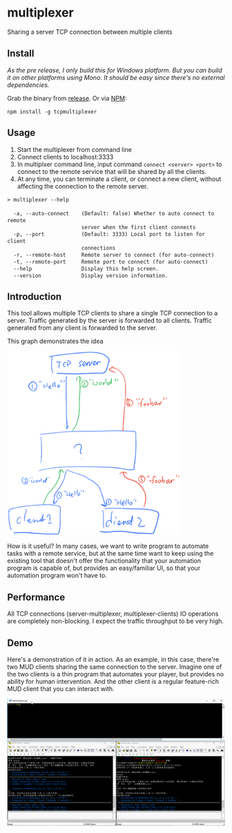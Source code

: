 # multiplexer

Sharing a server TCP connection between multiple clients


## Install

_As the pre release, I only build this for Windows platform. But you can build
it on other platforms using Mono. It should be easy since there's no external
dependencies._

Grab the binary from [release](https://github.com/kflu/multiplexer/releases).
Or via [NPM](https://www.npmjs.com/package/tcpmultiplexer):

    npm install -g tcpmultiplexer

## Usage

1. Start the multiplexer from command line
2. Connect clients to localhost:3333
3. In multiplxer command line, input command `connect <server> <port>` to connect to the remote service that will be shared by all the clients.
4. At any time, you can terminate a client, or connect a new client, without affecting the connection to the remote server.


```
> multiplexer --help

  -a, --auto-connect    (Default: false) Whether to auto connect to remote
                        server when the first client connects
  -p, --port            (Default: 3333) Local port to listen for client
                        connections
  -r, --remote-host     Remote server to connect (for auto-connect)
  -t, --remote-port     Remote port to connect (for auto-connect)
  --help                Display this help screen.
  --version             Display version information.
```


## Introduction

This tool allows multiple TCP clients to share a single TCP connection to 
a server. Traffic generated by the server is forwarded to all clients. Traffic
generated from any client is forwarded to the server.

This graph demonstrates the idea

<img src="doc/highlevel.png" width="400">


How is it useful? In many cases, we want to write program to automate tasks
with a remote service, but at the same time want to keep using the existing
tool that doesn't offer the functionality that your automation program is
capable of, but provides an easy/familiar UI, so that your automation program 
won't have to.


## Performance

All TCP connections (server-multiplexer, multiplexer-clients) IO operations
are completely non-blocking. I expect the traffic throughput to be very high.


## Demo

Here's a demonstration of it in action. As an example, in this case, there're
two MUD clients sharing the same connection to the server. Imagine one of the
two clients is a thin program that automates your player, but provides no
ability for human intervention. And the other client is a regular feature-rich
MUD client that you can interact with.

![demo](doc/demo.gif)
